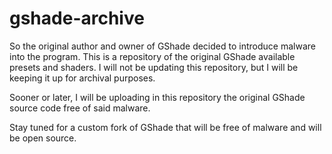 # gshade-archive

So the original author and owner of GShade decided to introduce malware into the program. This is a repository of the original GShade available presets and shaders. I will not be updating this repository, but I will be keeping it up for archival purposes.

Sooner or later, I will be uploading in this repository the original GShade source code free of said malware.

Stay tuned for a custom fork of GShade that will be free of malware and will be open source. 
